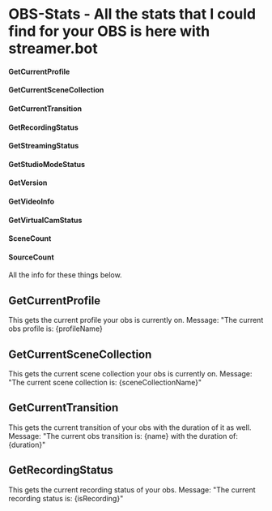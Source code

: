 # OBS-Stats - All the stats that I could find for your OBS is here with streamer.bot

#### GetCurrentProfile
#### GetCurrentSceneCollection
#### GetCurrentTransition
#### GetRecordingStatus
#### GetStreamingStatus
#### GetStudioModeStatus
#### GetVersion
#### GetVideoInfo
#### GetVirtualCamStatus
#### SceneCount
#### SourceCount

All the info for these things below.



## GetCurrentProfile
This gets the current profile your obs is currently on. 
Message: "The current obs profile is: {profileName}



## GetCurrentSceneCollection
This gets the current scene collection your obs is currently on. 
Message: "The current scene collection is: {sceneCollectionName}"



## GetCurrentTransition
This gets the current transition of your obs with the duration of it as well. 
Message: "The current obs transition is: {name} with the duration of: {duration}"



## GetRecordingStatus
This gets the current recording status of your obs. 
Message: "The current recording status is: {isRecording}"
